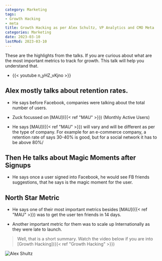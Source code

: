 ```yaml
---
category: Marketing
tags:
- Growth Hacking
- meta
title: Growth Hacking as per Alex Schultz, VP Analytics and CMO Meta
categories: Marketing
date: 2023-03-10
lastMod: 2023-03-10
---
```

These are the highlights from the talks. If you are curious about what are the most important metrics to track for growth. This talk will help you understand that.

  + {{< youtube n_yHZ_vKjno >}}

## Alex mostly talks about retention rates.

  + He says before Facebook, companies were talking about the total number of users.

  + Zuck focussed on [MAU]({{< ref "MAU" >}}) (Monthly Active Users)

  + He says [MAU]({{< ref "MAU" >}}) will vary and will be different as per the type of company. For example for an e-commerce company, a retention rate of says 30-40% is good, but for a social network it has to be above 80%/

## Then He talks about Magic Moments after Signups

  + He says once a user signed into Facebook, he would see FB friends suggestions, that he says is the magic moment for the user.

## North Star Metric

  + He says one of their most important metrics besides [MAU]({{< ref "MAU" >}}) was to get the user ten friends in 14 days.

  + Another important metric for them was to scale up Internationally as they were late to launch.

> Well, that is a short summary. Watch the video below if you are into [Growth Hacking]({{< ref "Growth Hacking" >}})

![Alex Shultz](https://mataroa.blog/images/76975b7d.png)


